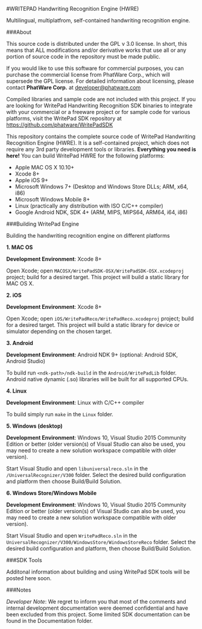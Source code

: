 
#WRITEPAD Handwriting Recognition Engine (HWRE)

Multilingual, multiplatfrom, self-contained handwriting recognition engine.

###About

This source code is distributed under the GPL v 3.0 license. In short, this means that ALL modifications and/or derivative works that use all or any portion of source code in the repository must be made public. 

If you would like to use this software for commercial purposes, you can purchase the commercial license from PhatWare Corp., which will supersede the GPL license. For detailed information about licensing, please contact **PhatWare Corp.** at developer@phatware.com

Compiled libraries and sample code are not included with this project. If you are looking for WritePad Handwriting Recognition SDK binaries to integrate with your commercial or a freeware project or for sample code for various platforms, visit the WritePad SDK repository at https://github.com/phatware/WritePadSDK

This repository contains the complete source code of WritePad Handwriting Recognition Engine (HWRE). It is a self-contained project, which does not require any 3rd party development tools or libraries. **Everything you need is here!** You can build WritePad HWRE for the following platforms:

* Apple MAC OS X 10.10+
* Xcode 8+
* Apple iOS 9+
* Microsoft Windows 7+ (Desktop and Windows Store DLLs; ARM, x64, i86)
* Microsoft Windows Mobile 8+
* Linux (practically any distribution with ISO C/C++ compiler)
* Google Android NDK, SDK 4+ (ARM, MIPS, MIPS64, ARM64, i64, i86)

###Building WritePad Engine

Building the handwriting recognition engine on different platforms

**1. MAC OS**

**Development Environment**: Xcode 8+

Open Xcode; open `MACOSX/WritePadSDK-OSX/WritePadSDK-OSX.xcodeproj` project; build for a desired target. This project will build a static library for MAC OS X.


**2. iOS**

**Development Environment**: Xcode 8+

Open Xcode; open `iOS/WritePadReco/WritePadReco.xcodeproj` project; build for a desired target. This project will build a static library for device or simulator depending on the chosen target.

**3. Android**

**Development Environment**: Android NDK 9+ (optional: Android SDK, Android Studio)

To build run `<ndk-path>/ndk-build` in the `Android/WritePadLib` folder. Android native dynamic (.so) libraries will be built for all supported CPUs.

**4. Linux**

**Development Environment**: Linux with C/C++ compiler 

To build simply run `make` in the `Linux` folder.

**5. Windows (desktop)**

**Development Environment**: Windows 10, Visual Studio 2015 Community Edition or better (older version(s) of Visual Studio can also be used, you may need to create a new solution workspace compatible with older version).

Start Visual Studio and open  `libuniversalreco.sln` in the `/UniversalRecognizer/V300` folder. Select the desired build configuration and platform then choose Build/Build Solution.

**6. Windows Store/Windows Mobile**

**Development Environment**: Windows 10, Visual Studio 2015 Community Edition or better (older version(s) of Visual Studio can also be used, you may need to create a new solution workspace compatible with older version).

Start Visual Studio and open  `WritePadReco.sln` in the `UniversalRecognizer/V300/WindowsStore/WindowsStoreReco` folder. Select the desired build configuration and platform, then choose Build/Build Solution.

###SDK Tools

Additonal information about building and using WritePad SDK tools will be posted here soon.


###Notes

_Developer Note_: We regret to inform you that most of the comments and internal development documentation were deemed confidential and have been excluded from this project. Some limited SDK documentation can be found in the Documentation folder.

